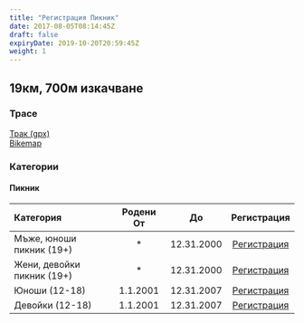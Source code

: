 ```yaml
---
title: "Регистрация Пикник"
date: 2017-08-05T08:14:45Z
draft: false
expiryDate: 2019-10-20T20:59:45Z
weight: 1
---
```


## 19км, 700м изкачване
### Трасе  
[Трак (gpx)](https://drive.google.com/file/d/1mtRZ3nVulS3SvMtFwTIgwJzj0ww0W7Sr/view?usp=sharing)  
[Bikemap]()  


### Категории
#### Пикник
Категория         | Родени От |      До   | Регистрация     
:-----------------|:---------:|:---------:|:-----------:
 Мъже, юноши пикник (19+)  |     *     | 12.31.2000| [Регистрация](http://www.veloclubmammut.com/murgash-picnic-reg)
 Жени, девойки пикник  (19+) |     *     | 12.31.2000| [Регистрация](http://www.veloclubmammut.com/murgash-picnic-reg)
 Юноши (12-18)  | 1.1.2001  | 12.31.2007| [Регистрация](http://www.veloclubmammut.com/murgash-picnic-reg)
 Девойки (12-18)| 1.1.2001  | 12.31.2007| [Регистрация](http://www.veloclubmammut.com/murgash-picnic-reg)


